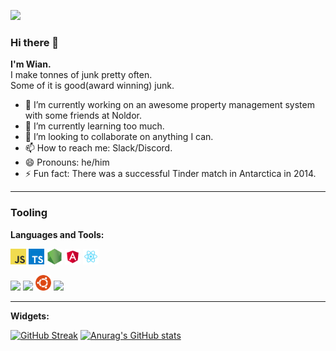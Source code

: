 ![](https://komarev.com/ghpvc/?username=wian-lloyd)

### Hi there 👋

**I'm Wian.**
<br>
I make tonnes of junk pretty often.
<br>
Some of it is good(award winning) junk.

- 🔭 I’m currently working on an awesome property management system with some friends at Noldor.
- 🌱 I’m currently learning too much.
- 👯 I’m looking to collaborate on anything I can.
- 📫 How to reach me: Slack/Discord.
- 😄 Pronouns: he/him
- ⚡ Fun fact: There was a successful Tinder match in Antarctica in 2014.

---

### Tooling
**Languages and Tools:**  

<code><img height="25" src="https://raw.githubusercontent.com/github/explore/80688e429a7d4ef2fca1e82350fe8e3517d3494d/topics/javascript/javascript.png"></code>
<code><img height="25" src="https://raw.githubusercontent.com/github/explore/80688e429a7d4ef2fca1e82350fe8e3517d3494d/topics/typescript/typescript.png"></code>
<code><img height="25" src="https://raw.githubusercontent.com/github/explore/80688e429a7d4ef2fca1e82350fe8e3517d3494d/topics/nodejs/nodejs.png"></code>
<code><img height="25" src="https://raw.githubusercontent.com/github/explore/80688e429a7d4ef2fca1e82350fe8e3517d3494d/topics/angular/angular.png"></code>
<code><img height="25" src="https://raw.githubusercontent.com/github/explore/80688e429a7d4ef2fca1e82350fe8e3517d3494d/topics/react/react.png"></code>

<code><img height="25" src="https://github.com/microsoft/vscode-docs/blob/main/images/logo-stable.png"></code>
<code><img height="25" src="https://user-images.githubusercontent.com/48369326/115790869-4c852b00-a37c-11eb-97f1-f61972c7800c.png"></code>
<code><img height="25" src="https://raw.githubusercontent.com/github/explore/80688e429a7d4ef2fca1e82350fe8e3517d3494d/topics/ubuntu/ubuntu.png"></code>
<code><img height="25" src="https://camo.githubusercontent.com/d08525bf52fccda31b66635abd536e52f74f5ee79c3ee96b788d8a13d57980c7/68747470733a2f2f63646e2e7261776769742e636f6d2f6f682d6d792d666973682f6f682d6d792d666973682f653466316332653032313961313765326337343862383234303034633864306233383035356331362f646f63732f6c6f676f2e737667"></code>

---

**Widgets:**  

[![GitHub Streak](https://streak-stats.demolab.com/?user=wian-lloyd&theme=dark)](https://git.io/streak-stats)
[![Anurag's GitHub stats](https://github-readme-stats.vercel.app/api?username=wian-lloyd&show_icons=true&theme=dark)](https://github.com/anuraghazra/github-readme-stats)


<!--
**wian-lloyd/wian-lloyd** is a ✨ _special_ ✨ repository because its `README.md` (this file) appears on your GitHub profile.

Here are some ideas to get you started:

- 🔭 I’m currently working on ...
- 🌱 I’m currently learning ...
- 👯 I’m looking to collaborate on ...
- 🤔 I’m looking for help with ...
- 💬 Ask me about ...
- 📫 How to reach me: ...
- 😄 Pronouns: ...
- ⚡ Fun fact: ...
-->

